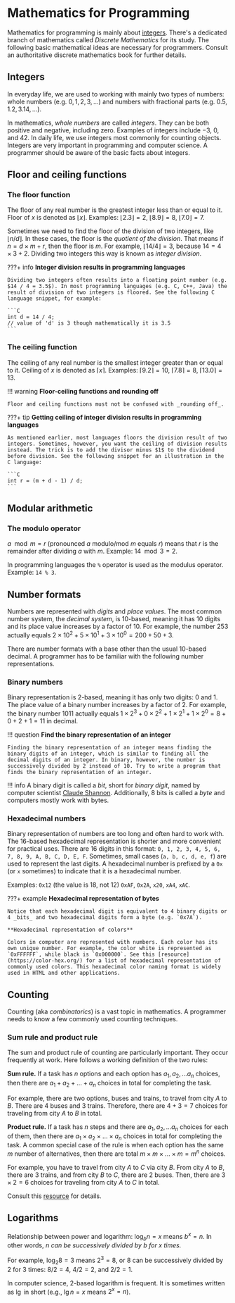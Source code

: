 # Mathematics for Programming

Mathematics for programming is mainly about [integers](#integers). There's a dedicated branch of mathematics called _Discrete Mathematics_ for its study. The following basic mathematical ideas are necessary for programmers. Consult an authoritative discrete mathematics book for further details.

## Integers

In everyday life, we are used to working with mainly two types of numbers: whole numbers (e.g. $0, 1, 2, 3, ...$) and numbers with fractional parts (e.g. $0.5, 1.2, 3.14, ...$).

In mathematics, _whole numbers_ are called _integers_. They can be both positive and negative, including zero. Examples of integers include $-3$, $0$, and $42$. In daily life, we use integers most commonly for counting objects. Integers are very important in programming and computer science. A programmer should be aware of the basic facts about integers.

## Floor and ceiling functions

### The floor function

The floor of any real number is the greatest integer less than or equal to it. Floor of $x$ is denoted as $⌊x⌋$. Examples: $⌊2.3⌋ = 2$, $⌊8.9⌋ = 8$, $⌊7.0⌋ = 7$.

Sometimes we need to find the floor of the division of two integers, like $⌊n / d⌋$. In these cases, the floor is the _quotient of the division_. That means if $n = d × m + r$, then the floor is $m$. For example, $⌊14 / 4⌋ = 3$, because $14 = 4 × 3 + 2$. Dividing two integers this way is known as _integer division_.

???+ info
    **Integer division results in programming languages**

    Dividing two integers often results into a floating point number (e.g. $14 / 4 = 3.5$). In most programming languages (e.g. C, C++, Java) the result of division of two integers is floored. See the following C language snippet, for example:

    ```C
    int d = 14 / 4;
    // value of 'd' is 3 though mathematically it is 3.5
    ```

### The ceiling function

The ceiling of any real number is the smallest integer greater than or equal to it. Ceiling of $x$ is denoted as $⌈x⌉$. Examples: $⌈9.2⌉ = 10$, $⌈7.8⌉ = 8$, $⌈13.0⌉ = 13$.

!!! warning
    **Floor-ceiling functions and rounding off**

    Floor and ceiling functions must not be confused with _rounding off_.

???+ tip
    **Getting ceiling of integer division results in programming languages**

    As mentioned earlier, most languages floors the division result of two integers. Sometimes, however, you want the ceiling of division results instead. The trick is to add the divisor minus $1$ to the dividend before division. See the following snippet for an illustration in the C language:

    ```C
    int r = (m + d - 1) / d;
    ```

## Modular arithmetic

### The modulo operator

$a \mod m = r$ (pronounced $a$ modulo/mod $m$ equals $r$) means that $r$ is the remainder after dividing $a$ with $m$. Example: $14 \mod 3 = 2$.

In programming languages the `%` operator is used as the modulus operator. Example: `14 % 3`.

## Number formats

Numbers are represented with _digits_ and _place values_. The most common number system, the _decimal system_, is $10$-based, meaning it has 10 digits and its place value increases by a factor of $10$. For example, the number $253$ actually equals $2 × 10^2 + 5 × 10^1 + 3 × 10^0 = 200 + 50 + 3$.

There are number formats with a base other than the usual 10-based decimal. A programmer has to be familiar with the following number representations.

### Binary numbers

Binary representation is $2$-based, meaning it has only two digits: $0$ and $1$. The place value of a binary number increases by a factor of $2$. For example, the binary number $1011$ actually equals $1 × 2^3 + 0 × 2^2 + 1 × 2^1 + 1 × 2^0 = 8 + 0 + 2 + 1 = 11$ in decimal.

!!! question
    **Find the binary representation of an integer**

    Finding the binary representation of an integer means finding the binary digits of an integer, which is similar to finding all the decimal digits of an integer. In binary, however, the number is successively divided by 2 instead of 10. Try to write a program that finds the binary representation of an integer.

!!! info
    A binary digit is called a _bit_, short for _binary digit_, named by computer scientist [Claude Shannon](https://en.wikipedia.org/wiki/Claude_Shannon). Additionally, 8 bits is called a _byte_ and computers mostly work with bytes.

### Hexadecimal numbers

Binary representation of numbers are too long and often hard to work with. The 16-based hexadecimal representation is shorter and more convenient for practical uses. There are 16 digits in this format: `0, 1, 2, 3, 4, 5, 6, 7, 8, 9, A, B, C, D, E, F`. Sometimes, small cases (`a, b, c, d, e, f`) are used to represent the last digits. A hexadecimal number is prefixed by a `0x` (or `x` sometimes) to indicate that it is a hexadecimal number.

Examples: `0x12` (the value is 18, not 12) `0xAF`, `0x2A`, `x20`, `xA4`, `xAC`.

???+ example
    **Hexadecimal representation of bytes**
    
    Notice that each hexadecimal digit is equivalent to 4 binary digits or 4 _bits_ and two hexadecimal digits form a byte (e.g. `0x7A`).

    **Hexadecimal representation of colors**

    Colors in computer are represented with numbers. Each color has its own unique number. For example, the color white is represented as `0xFFFFFF`, while black is `0x000000`. See this [resource](https://color-hex.org/) for a list of hexadecimal representation of commonly used colors. This hexadecimal color naming format is widely used in HTML and other applications.

## Counting

Counting (aka _combinatorics_) is a vast topic in mathematics. A programmer needs to know a few commonly used counting techniques.

### Sum rule and product rule

The sum and product rule of counting are particularly important. They occur frequently at work. Here follows a working definition of the two rules:

**Sum rule.** If a task has $n$ options and each option has $a_1, a_2, ... a_n$ choices, then there are $a_1 + a_2 + ... + a_n$ choices in total for completing the task.

For example, there are two options, buses and trains, to travel from city $A$ to $B$. There are $4$ buses and $3$ trains. Therefore, there are $4 + 3 = 7$ choices for traveling from city $A$ to $B$ in total.

**Product rule.** If a task has $n$ steps and there are $a_1, a_2, ... a_n$ choices for each of them, then there are $a_1 × a_2 × ... × a_n$ choices in total for completing the task. A common special case of the rule is when each option has the same $m$ number of alternatives, then there are total $m × m × ... × m = m^n$ choices.

For example, you have to travel from city $A$ to $C$ via city $B$. From city $A$ to $B$, there are $3$ trains, and from city $B$ to $C$, there are $2$ buses. Then, there are $3 × 2 = 6$ choices for traveling from city $A$ to $C$ in total.

Consult this [resource](https://brilliant.org/wiki/rule-of-sum-and-rule-of-product-problem-solving/) for details.

## Logarithms

Relationship between power and logarithm: $\log_b n = x$ means $b^x = n$. In other words, _$n$ can be successively divided by $b$ for $x$ times._

For example, $\log_2 8 = 3$ means $2^3 = 8$, or $8$ can be successively divided by $2$ for $3$ times: $8 / 2 = 4$, $4 / 2 = 2$, and $2 / 2 = 1$.

In computer science, $2$-based logarithm is frequent. It is sometimes written as $\lg$ in short (e.g., $\lg n = x$ means $2^x = n$).
